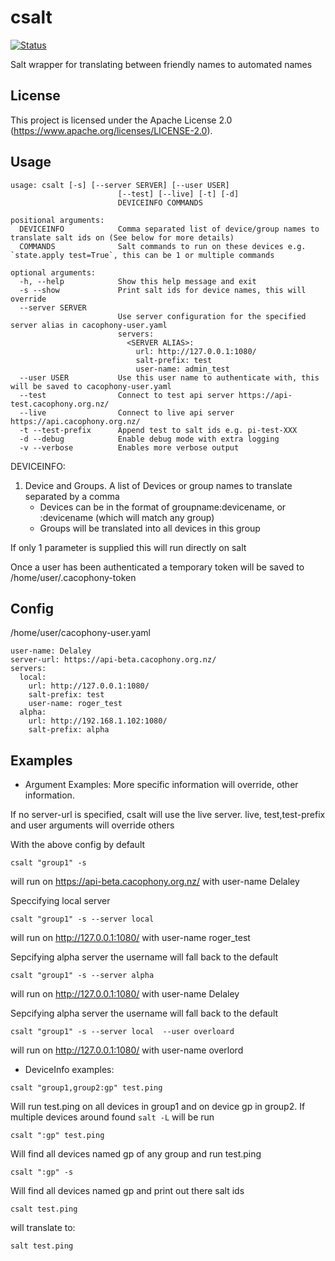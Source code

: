 # csalt

[![Status](https://api.travis-ci.org/TheCacophonyProject/csalt.svg)](https://travis-ci.org/TheCacophonyProject/csalt)

Salt wrapper for translating between friendly names to automated names

## License

This project is licensed under the Apache License 2.0
(https://www.apache.org/licenses/LICENSE-2.0).

## Usage


```
usage: csalt [-s] [--server SERVER] [--user USER]
                        [--test] [--live] [-t] [-d]
                        DEVICEINFO COMMANDS

positional arguments:
  DEVICEINFO            Comma separated list of device/group names to translate salt ids on (See below for more details)
  COMMANDS              Salt commands to run on these devices e.g. `state.apply test=True`, this can be 1 or multiple commands

optional arguments:
  -h, --help            Show this help message and exit
  -s --show             Print salt ids for device names, this will override
  --server SERVER
                        Use server configuration for the specified server alias in cacophony-user.yaml
                        servers:
                          <SERVER ALIAS>:
                            url: http://127.0.0.1:1080/
                            salt-prefix: test
                            user-name: admin_test
  --user USER           Use this user name to authenticate with, this will be saved to cacophony-user.yaml
  --test                Connect to test api server https://api-test.cacophony.org.nz/
  --live                Connect to live api server https://api.cacophony.org.nz/
  -t --test-prefix      Append test to salt ids e.g. pi-test-XXX
  -d --debug            Enable debug mode with extra logging
  -v --verbose          Enables more verbose output
```

DEVICEINFO:
1. Device and Groups. A list of Devices or group names to translate separated by a comma
	- Devices can be in the format of groupname:devicename, or :devicename (which will match any group)
	- Groups will be translated into all devices in this group

If only 1 parameter is supplied this will run directly on salt

Once a user has been authenticated a temporary token will be saved to /home/user/.cacophony-token

## Config
/home/user/cacophony-user.yaml

```
user-name: Delaley
server-url: https://api-beta.cacophony.org.nz/
servers:
  local:
    url: http://127.0.0.1:1080/
    salt-prefix: test
    user-name: roger_test
  alpha:
    url: http://192.168.1.102:1080/
    salt-prefix: alpha
```

## Examples

- Argument Examples:
More specific information will override, other information.

If no server-url is specified, csalt will use the live server.
live, test,test-prefix and user arguments will override others

With the above config by default

`csalt "group1" -s`

will run on https://api-beta.cacophony.org.nz/ with user-name Delaley

Speccifying local server

`csalt "group1" -s --server local`

will run on http://127.0.0.1:1080/ with user-name roger_test

Sepcifying alpha server the username will fall back to the default

`csalt "group1" -s --server alpha`

will run on http://127.0.0.1:1080/ with user-name Delaley

Sepcifying alpha server the username will fall back to the default

`csalt "group1" -s --server local  --user overloard`

will run on http://127.0.0.1:1080/ with user-name overlord

- DeviceInfo examples:

`csalt "group1,group2:gp" test.ping`

Will run test.ping on all devices in group1 and on device gp in group2.
If multiple devices around found `salt -L` will be run

`csalt ":gp" test.ping`

Will find all devices named gp of any group and run test.ping

`csalt ":gp" -s`

Will find all devices named gp and print out there salt ids

`csalt test.ping`

will translate to:

`salt test.ping`